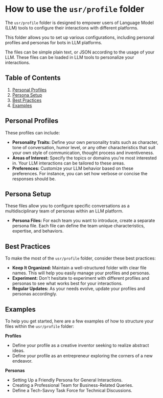 # How to use the `usr/profile` folder

The `usr/profile` folder is designed to empower users of Language Model (LLM) tools to configure their interactions with different platforms. 

This folder allows you to set up various configurations, including personal profiles and personas for bots in LLM platforms. 

The files can be simple plain text, or JSON according to the usage of your LLM. These files can be loaded in LLM tools to personalize your interactions.

## Table of Contents

1. [Personal Profiles](#personal-profiles)
2. [Persona Setup](#persona-setup)
3. [Best Practices](#best-practices)
4. [Examples](#examples)

## Personal Profiles 

These profiles can include:

- **Personality Traits:** Define your own personality traits such as character, tone of conversation, humor level, or any other characteristics that suit your own style of communication, thought process and inventiveness.
- **Areas of Interest:** Specify the topics or domains you're most interested in. Your LLM interactions can be tailored to these areas.
- **Preferences:** Customize your LLM behavior based on these preferences. For instance, you can set how verbose or concise the responses should be.

## Persona Setup

These files allow you to configure specific conversations as a multidisciplinary team of personas within an LLM platform.

- **Persona Files:** For each team you want to introduce, create a separate persona file. Each file can define the team unique characteristics, expertise, and behaviors.

## Best Practices

To make the most of the `usr/profile` folder, consider these best practices:

- **Keep It Organized:** Maintain a well-structured folder with clear file names. This will help you easily manage your profiles and personas.
- **Experiment:** Don't hesitate to experiment with different profiles and personas to see what works best for your interactions.
- **Regular Updates:** As your needs evolve, update your profiles and personas accordingly.

## Examples

To help you get started, here are a few examples of how to structure your files within the `usr/profile` folder:

**Profiles**

- Define your profile as a creative inventor seeking to realize abstract ideas.
- Define your profile as an entrepreneur exploring the corners of a new endeavor.

**Personas**

- Setting Up a Friendly Persona for General Interactions.
- Creating a Professional Team for Business-Related Queries.
- Define a Tech-Savvy Task Force for Technical Discussions.
